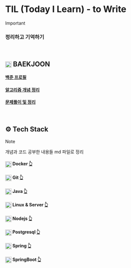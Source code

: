 # TIL (Today I Learn) - to Write
> [!IMPORTANT]
> ### 정리하고 기억하기

<br>

## <img src="https://d2gd6pc034wcta.cloudfront.net/tier/6.svg" width="20" height="20" style="vertical-align: middle;"/>  BAEKJOON

#### [백준 프로필](https://solved.ac/profile/shalpha)
#### [알고리즘 개념 정리](https://github.com/keartt/TIL/tree/main/CodingTest/Algorithm)
#### [문제풀이 및 정리](https://github.com/keartt/TIL/tree/main/CodingTest/BAEKJOON)

[//]: # (```)
[//]: # (├── CodingTest)
[//]: # (    ├── BAEKJOON)
[//]: # (	└── Programmers)
[//]: # (```)


[//]: # (> [!NOTE])
[//]: # (> [!TIP])
[//]: # (> [!IMPORTANT])
[//]: # (> [!WARNING])
[//]: # (> [!CAUTION])

<br>


## ⚙  Tech Stack
> [!NOTE]
> 개념과 코드 공부한 내용들 md 파일로 정리

#### <img src="https://static-00.iconduck.com/assets.00/docker-icon-512x438-ga1hb37h.png" width="20" height="20" style="vertical-align: middle;"/> Docker [👆](https://github.com/keartt/TIL/tree/main/Tech%20Stack/Docker)

#### <img src="https://upload.wikimedia.org/wikipedia/commons/thumb/3/3f/Git_icon.svg/2048px-Git_icon.svg.png" width="20" height="20" style="vertical-align: middle;"/> Git [👆](https://github.com/keartt/TIL/tree/main/Tech%20Stack/Git)

#### <img src="https://static-00.iconduck.com/assets.00/java-icon-1511x2048-6ikx8301.png" width="20" height="20" style="vertical-align: middle;"/> Java [👆](https://github.com/keartt/TIL/tree/main/Tech%20Stack/Java)

#### <img src="https://upload.wikimedia.org/wikipedia/commons/thumb/f/f1/Icons8_flat_linux.svg/1200px-Icons8_flat_linux.svg.png" width="20" height="20" style="vertical-align: middle;"/> Linux & Server [👆](https://github.com/keartt/TIL/tree/main/Tech%20Stack/LInux%2BServer)

#### <img src="https://static-00.iconduck.com/assets.00/node-js-icon-454x512-nztofx17.png" width="20" height="20" style="vertical-align: middle;"/> Nodejs  [👆](https://github.com/keartt/TIL/tree/main/Tech%20Stack/Node)

#### <img src="https://upload.wikimedia.org/wikipedia/commons/thumb/2/29/Postgresql_elephant.svg/993px-Postgresql_elephant.svg.png" width="20" height="20" style="vertical-align: middle;"/> Postgresql [👆](https://github.com/keartt/TIL/tree/main/Tech%20Stack/Postgresql)

#### <img src="https://www.svgrepo.com/show/354380/spring-icon.svg" width="20" height="20" style="vertical-align: middle;"/> Spring [👆](https://github.com/keartt/TIL/tree/main/Tech%20Stack/Docker)

#### <img src="https://miro.medium.com/v2/resize:fit:856/1*CIHazLUXhBCxiho2mE2glQ.png" width="20" height="20" style="vertical-align: middle;"/> SpringBoot [👆](https://github.com/keartt/TIL/tree/main/Tech%20Stack/SpringBoot)